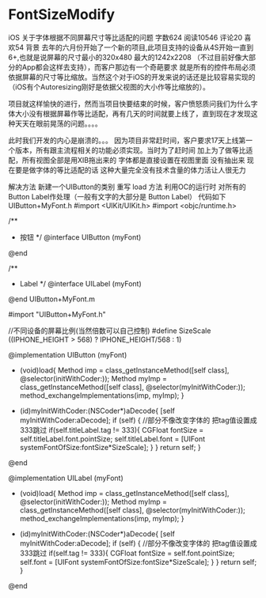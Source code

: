 # FontSizeModify
iOS 关于字体根据不同屏幕尺寸等比适配的问题
字数624 阅读10546 评论20 喜欢54
背景
去年的六月份开始了一个新的项目,此项目支持的设备从4S开始一直到6+,也就是说屏幕的尺寸最小的320x480 最大的1242x2208 （不过目前好像大部分的App都会这样去支持），而客户那边有一个奇葩要求 就是所有的控件布局必须依据屏幕的尺寸等比缩放。当然这个对于iOS的开发来说的话还是比较容易实现的（iOS有个Autoresizing刚好是依据父视图的大小作等比缩放的）。

项目就这样愉快的进行，然而当项目快要结束的时候，客户愤怒质问我们为什么字体大小没有根据屏幕作等比适配，再有几天的时间就要上线了，直到现在才发现这种天天在眼前晃荡的问题。。。。

此时我们开发的内心是崩溃的。。。 因为项目非常赶时间，客户要求17天上线第一个版本，所有跟主流程相关的功能必须实现。当时为了赶时间 加上为了做等比适配，所有视图全部是用XIB拖出来的 字体都是直接设置在视图里面 没有抽出来 现在要是做字体的等比适配的话 这种大量完全没有技术含量的体力活让人很无力

解决方法
新建一个UIButton的类别 重写 load 方法 利用OC的运行时 对所有的Button Label作处理（一般有文字的大部分是 Button Label）
代码如下
UIButton+MyFont.h
#import <UIKit/UIKit.h>
#import <objc/runtime.h>

/**
*  按钮
*/
@interface UIButton (myFont)

@end

/**
*  Label
*/
@interface UILabel (myFont)

@end
UIButton+MyFont.m

#import "UIButton+MyFont.h"

//不同设备的屏幕比例(当然倍数可以自己控制)
#define SizeScale ((IPHONE_HEIGHT > 568) ? IPHONE_HEIGHT/568 : 1)

@implementation UIButton (myFont)

+ (void)load{
Method imp = class_getInstanceMethod([self class], @selector(initWithCoder:));
Method myImp = class_getInstanceMethod([self class], @selector(myInitWithCoder:));
method_exchangeImplementations(imp, myImp);
}

- (id)myInitWithCoder:(NSCoder*)aDecode{
[self myInitWithCoder:aDecode];
if (self) {
//部分不像改变字体的 把tag值设置成333跳过
if(self.titleLabel.tag != 333){
CGFloat fontSize = self.titleLabel.font.pointSize;
self.titleLabel.font = [UIFont systemFontOfSize:fontSize*SizeScale];
}
}
return self;
}


@end

@implementation UILabel (myFont)

+ (void)load{
Method imp = class_getInstanceMethod([self class], @selector(initWithCoder:));
Method myImp = class_getInstanceMethod([self class], @selector(myInitWithCoder:));
method_exchangeImplementations(imp, myImp);
}

- (id)myInitWithCoder:(NSCoder*)aDecode{
[self myInitWithCoder:aDecode];
if (self) {
//部分不像改变字体的 把tag值设置成333跳过
if(self.tag != 333){
CGFloat fontSize = self.font.pointSize;
self.font = [UIFont systemFontOfSize:fontSize*SizeScale];
}
}
return self;
}

@end
